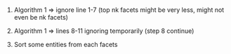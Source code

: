 ###
1. Algorithm 1 => ignore line 1-7 (top nk facets might be very less, might not even be nk facets)
2. Algorithm 1 => lines 8-11 ignoring temporarily
(step 8 continue)

3. Sort some entities from each facets